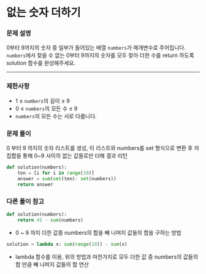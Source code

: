# 없는 숫자 더하기

### 문제 설명

0부터 9까지의 숫자 중 일부가 들어있는 배열 `numbers`가 매개변수로 주어집니다. `numbers`에서 찾을 수 없는 0부터 9까지의 숫자를 모두 찾아 더한 수를 return 하도록 solution 함수를 완성해주세요.

------

### 제한사항

- 1 ≤ `numbers`의 길이 ≤ 9
- 0 ≤ `numbers`의 모든 수 ≤ 9
- `numbers`의 모든 수는 서로 다릅니다.

### 문제 풀이

 0 부터 9 까지의 숫자 리스트를 생성, 이 리스트와 numbers를 set 형식으로 변환 후 차집합을 통해 0~9 사이의 없는 값들로만 더해 결과 리턴

```python
def solution(numbers):
    ten = [i for i in range(10)]
    answer = sum(set(ten)- set(numbers))
    return answer
```



### 다른 풀이 참고

```python
def solution(numbers):
    return 45 - sum(numbers)
```

- 0 ~ 9 까지 더한 값중 numbers의 합을 빼 나머지 값들의 합을 구하는 방법

```python
solution = lambda x: sum(range(10)) - sum(x)
```

- lambda 함수를 이용, 위의 방법과 마찬가지로 모두 더한 값 중 numbers의 값들의 합 만큼 빼 나머지 값들의 합 연산

